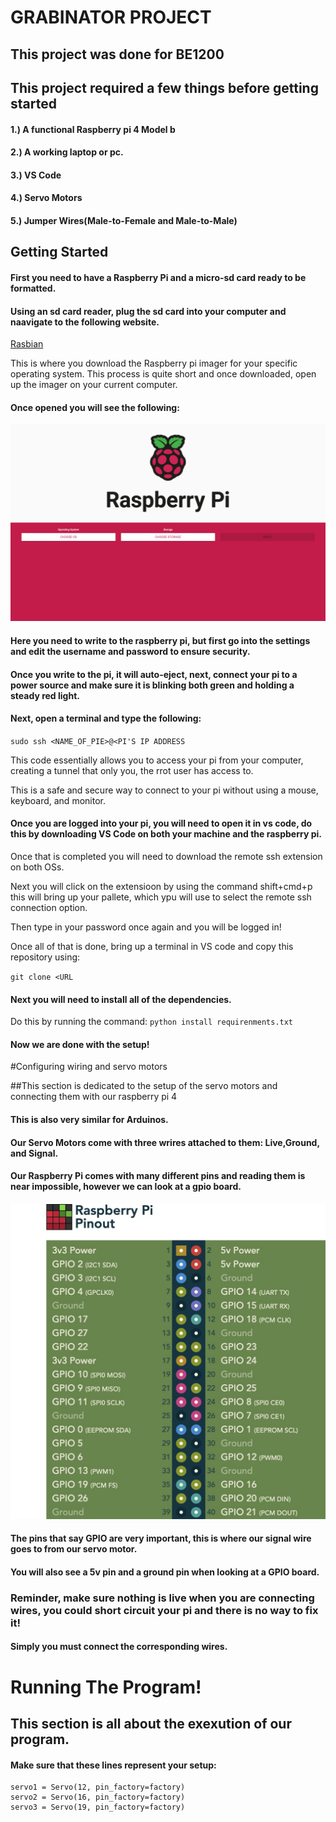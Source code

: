 # GRABINATOR PROJECT

## This project was done for BE1200

## This project required a few things before getting started

#### 1.) A functional Raspberry pi 4 Model b 

#### 2.) A working laptop or pc.
#### 3.) VS Code
#### 4.) Servo Motors 
#### 5.) Jumper Wires(Male-to-Female and Male-to-Male)


## Getting Started

#### First you need to have a Raspberry Pi and a micro-sd card ready to be formatted.

#### Using an sd card reader, plug the sd card into your computer and naavigate to the following website.

[Rasbian](https://www.raspberrypi.com/software/)

This is where you download the Raspberry pi imager for your specific operating system. This process is quite short and once
downloaded, open up the imager on your current computer.


#### Once opened you will see the following:
![picture](https://github.com/AlessandroB1298/BE1200/blob/main/Screenshot%202023-10-31%20at%203.06.01%20PM.png )


#### Here you need to write to the raspberry pi, but first go into the settings and edit the username and password to ensure security.

#### Once you write to the pi, it will auto-eject, next, connect your pi to a power source and make sure it is blinking both green and holding a steady red light.

#### Next, open a terminal and type the following:
`sudo ssh <NAME_OF_PIE>@<PI'S IP ADDRESS`

This code essentially allows you to access your pi from your computer, creating a tunnel that only you, the rrot user has access to.

This is a safe and secure way to connect to your pi without using a mouse, keyboard, and monitor.

#### Once you are logged into your pi, you will need to open it in vs code, do this by downloading VS Code on both your machine and the raspberry pi.

Once that is completed you will need to download the remote ssh extension on both OSs.

Next you will click on the extensioon by using the command shift+cmd+p this will bring up your pallete, which ypu will use to select the remote ssh connection option.

Then type in your password once again and you will be logged in!

Once all of that is done, bring up a terminal in VS code and copy this repository using:

`git clone <URL`

#### Next you will need to install all of the dependencies.
Do this by running the command:
`python install requirenments.txt`

#### Now we are done with the setup!

#Configuring wiring and servo motors

##This section is dedicated to the setup of the servo motors and connecting them with our raspberry pi 4
#### This is also very similar for Arduinos.


#### Our Servo Motors come with three wrires attached to them: Live,Ground, and Signal.

#### Our Raspberry Pi comes with many different pins and reading them is near impossible, however we can look at a gpio board.

![picture](https://github.com/AlessandroB1298/BE1200/blob/main/Screenshot%202023-11-04%20at%2012.58.17%20AM.jpeg)



#### The pins that say GPIO are very important, this is where our signal wire goes to from our servo motor.

#### You will also see a 5v pin and a ground pin when looking at a GPIO board.

### Reminder, make sure nothing is live when you are connecting wires, you could short circuit your pi and there is no way to fix it!

#### Simply you must connect the corresponding wires.


# Running The Program!

## This section is all about the exexution of our program.
#### Make sure that these lines represent your setup:

``` 
servo1 = Servo(12, pin_factory=factory)
servo2 = Servo(16, pin_factory=factory)
servo3 = Servo(19, pin_factory=factory)
```



